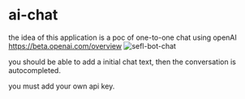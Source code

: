 # ai-chat
the idea of this application is a poc of one-to-one chat using openAI https://beta.openai.com/overview
![sefl-bot-chat](https://user-images.githubusercontent.com/37244856/146657868-2d9b30b3-8512-4e3b-8ffd-3cc1d977c0ec.png)

you should be able to add a initial chat text, then the conversation is autocompleted.

you must add your own api key.
